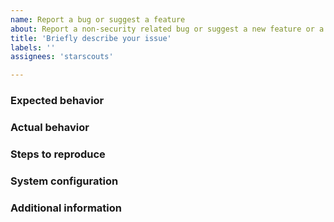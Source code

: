 ```yaml
---
name: Report a bug or suggest a feature
about: Report a non-security related bug or suggest a new feature or a change in an existing feature.
title: 'Briefly describe your issue'
labels: ''
assignees: 'starscouts'

---
```


### Expected behavior
<!-- Tell us what should happen -->

### Actual behavior
<!-- Tell us what happens instead -->

### Steps to reproduce
<!-- Tell us how to reproduce your issue -->

### System configuration
<!-- Include any relevant system versions or hardware specifications -->

### Additional information
<!-- If there is anything else meaningful to your issue, mention it here -->
